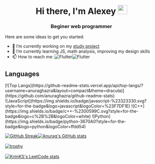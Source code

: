 <h1 align="center">Hi there, I'm Alexey 
<img src="https://github.com/blackcater/blackcater/raw/main/images/Hi.gif" height="30"/></h1>
<h3 align="center">Beginer web programmer</h3>

Here are some ideas to get you started:

- 🔭 I’m currently working on my <a href="https://github.com/Gjils/Barett">study project</a>
- 🌱 I’m currently learning JS, math analysis, improving my design skills
- 📫 How to reach me: ![Flutter](https://img.shields.io/badge/Telergam-@Gjils-1E90FF?style=flat&logo=telegram)![Flutter](https://img.shields.io/badge/Spotify-gicha_enjoyer-3CB371?style=flat&logo=spotify)

<h2>Languages</h2>
[![Top Langs](https://github-readme-stats.vercel.app/api/top-langs/?username=anuraghazra&layout=compact&theme=dracula)](https://github.com/anuraghazra/github-readme-stats)
</br>
![JavaScript](https://img.shields.io/badge/javascript-%23323330.svg?style=for-the-badge&logo=javascript&logoColor=%23F7DF1E)
![C++](https://img.shields.io/badge/c++-%2300599C.svg?style=for-the-badge&logo=c%2B%2B&logoColor=white)
![Python](https://img.shields.io/badge/python-3670A0?style=for-the-badge&logo=python&logoColor=ffdd54)

[![GitHub Streak](http://github-readme-streak-stats.herokuapp.com?user=Gjils&theme=dracula&hide_border=true)](https://git.io/streak-stats)[![Anurag's GitHub stats](https://github-readme-stats.vercel.app/api?username=Gjils&theme=dracula&hide_border=true)](https://github.com/anuraghazra/github-readme-stats)
</br>
</br>
[![trophy](https://github-profile-trophy.vercel.app/?username=Gjils&theme=dracula&row=2&column=3&no_frame=true)](https://github.com/ryo-ma/github-profile-trophy)
</br>
</br>
[![KnlnKS's LeetCode stats](https://leetcode-stats-six.vercel.app/api?username=gjils&theme=dark)](https://github.com/KnlnKS/leetcode-stats)
